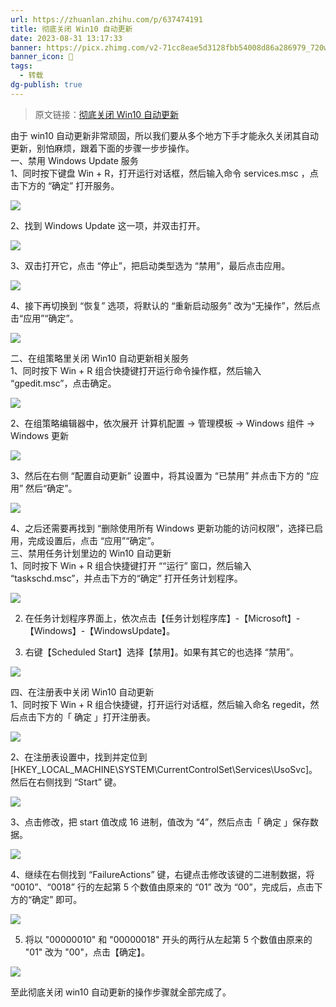 ```yaml
---
url: https://zhuanlan.zhihu.com/p/637474191
title: 彻底关闭 Win10 自动更新
date: 2023-08-31 13:17:33
banner: https://picx.zhimg.com/v2-71cc8eae5d3128fbb54008d86a286979_720w.jpg?source=172ae18b
banner_icon: 🔖
tags:
  - 转载
dg-publish: true
---
```

> 原文链接：[彻底关闭 Win10 自动更新]( https://zhuanlan.zhihu.com/p/637474191)

由于 win10 自动更新非常顽固，所以我们要从多个地方下手才能永久关闭其自动更新，别怕麻烦，跟着下面的步骤一步步操作。  
一、禁用 Windows Update 服务  
1、同时按下键盘 Win + R，打开运行对话框，然后输入命令 services.msc ，点击下方的 “确定” 打开服务。

![](../../Z-Others/assets/v2-a85f93adf48daa5e5dab851a04700b5d_r.jpg)

2、找到 Windows Update 这一项，并双击打开。

![](../../Z-Others/assets/v2-8ad04a5f7d969f3b3d93bd5b5f26425a_r.jpg)

3、双击打开它，点击 “停止”，把启动类型选为 “禁用”，最后点击应用。

![](../../Z-Others/assets/v2-2f86483584e5001159e02d3be599c6d5_r.jpg)

  
4、接下再切换到 “恢复” 选项，将默认的 “重新启动服务” 改为“无操作”，然后点击“应用”“确定”。  

![](../../Z-Others/assets/v2-2dfbc9c782d4009a0b7d5c7f9c1e9633_r.jpg)

二、在组策略里关闭 Win10 自动更新相关服务  
1、同时按下 Win + R 组合快捷键打开运行命令操作框，然后输入 “gpedit.msc”，点击确定。

![](../../Z-Others/assets/v2-b3205e106d52a305621c22525e3ae915_r.jpg)

  
2、在组策略编辑器中，依次展开 计算机配置 -> 管理模板 -> Windows 组件 -> Windows 更新  

![](../../Z-Others/assets/v2-2453490b7487ee4c535cbb87d9381b44_r.jpg)

3、然后在右侧 “配置自动更新” 设置中，将其设置为 “已禁用” 并点击下方的 “应用” 然后“确定”。

![](../../Z-Others/assets/v2-8a93e76571c6edf6133a0c4ec9a2cd36_r.jpg)

4、之后还需要再找到 “删除使用所有 Windows 更新功能的访问权限”，选择已启用，完成设置后，点击 “应用”“确定”。  
三、禁用任务计划里边的 Win10 自动更新  
1、同时按下 Win + R 组合快捷键打开 ““运行” 窗口，然后输入 “taskschd.msc”，并点击下方的“确定” 打开任务计划程序。

![](../../Z-Others/assets/v2-1e86b5585a8bdb7c24ded6dfaf8597e9_r.jpg)

  
2. 在任务计划程序界面上，依次点击【任务计划程序库】-【Microsoft】-【Windows】-【WindowsUpdate】。

3. 右键【Scheduled Start】选择【禁用】。如果有其它的也选择 “禁用”。

![](../../Z-Others/assets/v2-6403232c522bc8b7d0cc0c8e58058d78_r.jpg)

  
四、在注册表中关闭 Win10 自动更新  
1、同时按下 Win + R 组合快捷键，打开运行对话框，然后输入命名 regedit，然后点击下方的「 确定 」打开注册表。

![](../../Z-Others/assets/v2-8636a9fcddeb2bf04d6cd61803dde78f_r.jpg)

2、在注册表设置中，找到并定位到 [HKEY_LOCAL_MACHINE\SYSTEM\CurrentControlSet\Services\UsoSvc]。然后在右侧找到 “Start” 键。

![](../../Z-Others/assets/v2-7a9727473f8116b0b647380d406646b9_r.jpg)

3、点击修改，把 start 值改成 16 进制，值改为 “4”，然后点击「 确定 」保存数据。

![](../../Z-Others/assets/v2-f210e5e7a132294704aa46640c825d9f_r.jpg)

4、继续在右侧找到 “FailureActions” 键，右键点击修改该键的二进制数据，将 “0010”、“0018” 行的左起第 5 个数值由原来的 “01” 改为 “00”，完成后，点击下方的“确定” 即可。

![](../../Z-Others/assets/v2-8ba4c19717e52f7a555103f21738e8e1_r.jpg)

5. 将以 "00000010" 和 "00000018" 开头的两行从左起第 5 个数值由原来的 "01" 改为 "00"，点击【确定】。

![](../../Z-Others/assets/v2-73995f443851bd487ef0198a1a57fd10_r.jpg)

至此彻底关闭 win10 自动更新的操作步骤就全部完成了。
